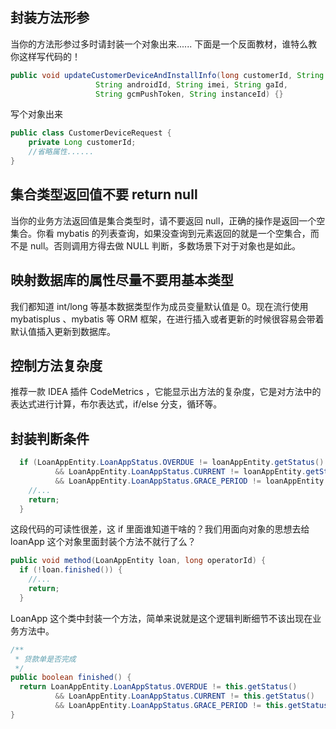 ## 封装方法形参

当你的方法形参过多时请封装一个对象出来...... 下面是一个反面教材，谁特么教你这样写代码的！

```java
public void updateCustomerDeviceAndInstallInfo(long customerId, String channelKey,
                   String androidId, String imei, String gaId,
                   String gcmPushToken, String instanceId) {}
```

写个对象出来

```java
public class CustomerDeviceRequest {
    private Long customerId;
    //省略属性......
}
```

## 集合类型返回值不要 return null

当你的业务方法返回值是集合类型时，请不要返回 null，正确的操作是返回一个空集合。你看 mybatis 的列表查询，如果没查询到元素返回的就是一个空集合，而不是 null。否则调用方得去做 NULL 判断，多数场景下对于对象也是如此。

## 映射数据库的属性尽量不要用基本类型

我们都知道 int/long 等基本数据类型作为成员变量默认值是 0。现在流行使用 mybatisplus 、mybatis 等 ORM 框架，在进行插入或者更新的时候很容易会带着默认值插入更新到数据库。

## 控制方法复杂度

推荐一款 IDEA 插件 CodeMetrics ，它能显示出方法的复杂度，它是对方法中的表达式进行计算，布尔表达式，if/else 分支，循环等。

## 封装判断条件

```java
  if (LoanAppEntity.LoanAppStatus.OVERDUE != loanAppEntity.getStatus()
          && LoanAppEntity.LoanAppStatus.CURRENT != loanAppEntity.getStatus()
          && LoanAppEntity.LoanAppStatus.GRACE_PERIOD != loanAppEntity.getStatus()) {
    //...
    return;
  }
```

这段代码的可读性很差，这 if 里面谁知道干啥的？我们用面向对象的思想去给 loanApp 这个对象里面封装个方法不就行了么？

```java
public void method(LoanAppEntity loan, long operatorId) {
  if (!loan.finished()) {
    //...
    return;
  }
```

LoanApp 这个类中封装一个方法，简单来说就是这个逻辑判断细节不该出现在业务方法中。

```java
/**
 * 贷款单是否完成
 */
public boolean finished() {
  return LoanAppEntity.LoanAppStatus.OVERDUE != this.getStatus()
          && LoanAppEntity.LoanAppStatus.CURRENT != this.getStatus()
          && LoanAppEntity.LoanAppStatus.GRACE_PERIOD != this.getStatus();
}
```

